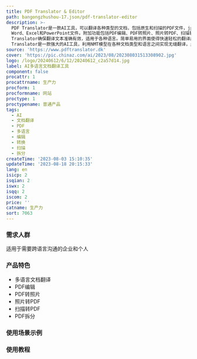 ```yaml
---
title: PDF Translator & Editor
path: bangongzhushou-17.json/pdf-translator-editor
description: >-
  PDF Translator是一款AI工具，可以翻译各种类型的文档，包括原生和扫描的PDF文件，jpeg、png和heif格式的图片，以及Microsoft
  Word、Excel和PowerPoint文件。附加功能包括PDF编辑、PDF转照片、照片转PDF、扫描转PDF和PDF拆分。拥有136种不同语言的翻译服务，可以在不损害原始文件格式或布局的情况下提供高质量的翻译。该工具使用由Google和Microsoft提供支持的神经机器翻译（NMT）模型，提供高效可靠的翻译服务。通过利用这些AI能力，PDF
  Translator确保翻译文本准确有效，适用于各种语言。简单易用的界面使得快速轻松的翻译成为可能，对于专业人士、研究人员和学生来说是一种有用的工具，使他们能够轻松地以自己偏好的语言获取信息。总的来说，PDF
  Translator是一款强大的AI工具，利用NMT模型在各种文档类型和语言之间实现无缝翻译，是企业和个人快速有效翻译文件的理想选择。
source: 'https://www.pdftranslator.dk'
cover: 'https://pic.chinaz.com/ai/2023/08/202308031513308902.jpg'
logo: /logo/20240612/6/12/20240612_c2a57d14.jpg
label: AI多语言文档翻译工具
component: false
procattr: 1
procattrname: 生产力
procform: 1
procformname: 网站
proctype: 1
proctypename: 普通产品
tags:
  - AI
  - 文档翻译
  - PDF
  - 多语言
  - 编辑
  - 转换
  - 扫描
  - 拆分
createTime: '2023-08-03 15:10:35'
updateTime: '2023-08-18 20:15:33'
lang: en
isicp: 2
isqian: 2
iswx: 2
isqq: 2
iscom: 2
price: ''
catname: 生产力
sort: 7063
---
```




### 需求人群
适用于需要跨语言沟通的企业和个人

### 产品特色
- 多语言文档翻译
- PDF编辑
- PDF转照片
- 照片转PDF
- 扫描转PDF
- PDF拆分

### 使用场景示例


### 使用教程


  
